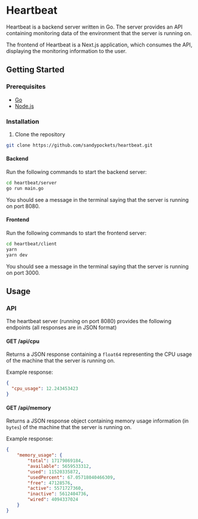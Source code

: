 # Heartbeat
Heartbeat is a backend server written in Go. The server provides an API containing monitoring data of the environment that the server is running on. 

The frontend of Heartbeat is a Next.js application, which consumes the API, displaying the monitoring information to the user.

## Getting Started
### Prerequisites
- [Go](https://golang.org/doc/install)
- [Node.js](https://nodejs.org/en/download/)

### Installation
1. Clone the repository

```sh
git clone https://github.com/sandypockets/heartbeat.git
```

#### Backend
Run the following commands to start the backend server:

```sh
cd heartbeat/server
go run main.go
```

You should see a message in the terminal saying that the server is running on port 8080.

#### Frontend
Run the following commands to start the frontend server:

```sh
cd heartbeat/client
yarn
yarn dev
```

You should see a message in the terminal saying that the server is running on port 3000.

## Usage
### API
The heartbeat server (running on port 8080) provides the following endpoints (all responses are in JSON format)

#### GET /api/cpu
Returns a JSON response containing a `float64` representing the CPU usage of the machine that the server is running on.

Example response:
```json
{
  "cpu_usage": 12.243453423
}
```

#### GET /api/memory
Returns a JSON response object containing memory usage information (in `bytes`) of the machine that the server is running on.

Example response:
```json
{
    "memory_usage": {
        "total": 17179869184,
        "available": 5659533312,
        "used": 11520335872,
        "usedPercent": 67.05718040466309,
        "free": 47128576,
        "active": 5571727360,
        "inactive": 5612404736,
        "wired": 4094337024
    }
}
```